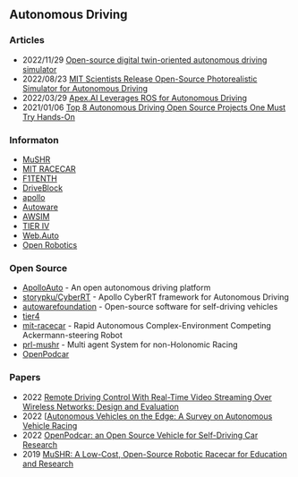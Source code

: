 ## Autonomous Driving


### Articles
- 2022/11/29 [Open-source digital twin-oriented autonomous driving simulator](https://www.eenewseurope.com/en/open-source-digital-twin-oriented-autonomous-driving-simulator/)
- 2022/08/23 [MIT Scientists Release Open-Source Photorealistic Simulator for Autonomous Driving](https://scitechdaily.com/mit-scientists-release-open-source-photorealistic-simulator-for-autonomous-driving/)
- 2022/03/29 [Apex.AI Leverages ROS for Autonomous Driving](https://www.eetimes.eu/apex-ai-leverages-ros-for-autonomous-driving/)
- 2021/01/06 [Top 8 Autonomous Driving Open Source Projects One Must Try Hands-On](https://analyticsindiamag.com/top-8-autonomous-driving-open-source-projects-one-must-try-hands-on/)


### Informaton
- [MuSHR](https://mushr.io/)
- [MIT RACECAR](https://racecar.mit.edu/)
- [F1TENTH](https://f1tenth.org/)
- [DriveBlock](https://www.driveblocks.ai/) 
- [apollo](https://developer.apollo.auto/)
- [Autoware](https://www.autoware.org/)
- [AWSIM](https://tier4.github.io/AWSIM/)
- [TIER IV](https://www.tier4.jp/)
- [Web.Auto](https://web.auto/)
- [Open Robotics](https://www.openrobotics.org/)


### Open Source
- [ApolloAuto](https://github.com/ApolloAuto) - An open autonomous driving platform
- [storypku/CyberRT](https://github.com/storypku/CyberRT) - Apollo CyberRT framework for Autonomous Driving
- [autowarefoundation](https://github.com/autowarefoundation) - Open-source software for self-driving vehicles
- [tier4](https://github.com/tier4) 
- [mit-racecar](https://github.com/mit-racecar) - Rapid Autonomous Complex-Environment Competing Ackermann-steering Robot
- [prl-mushr](https://github.com/prl-mushr) - Multi agent System for non-Holonomic Racing
- [OpenPodcar](https://github.com/OpenPodcar) 


### Papers
- 2022 [Remote Driving Control With Real-Time Video Streaming Over Wireless Networks: Design and Evaluation](https://ieeexplore.ieee.org/stamp/stamp.jsp?arnumber=9797698)
- 2022 [[Autonomous Vehicles on the Edge: A Survey on Autonomous Vehicle Racing](https://arxiv.org/abs/2202.07008)
- 2022 [OpenPodcar: an Open Source Vehicle for Self-Driving Car Research](https://arxiv.org/abs/2205.04454)
- 2019 [MuSHR: A Low-Cost, Open-Source Robotic Racecar for Education and Research](https://arxiv.org/abs/1908.08031)

